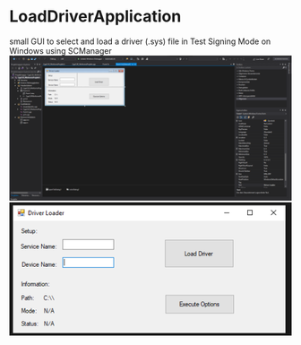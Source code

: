 # LoadDriverApplication
small GUI to select and load a driver (.sys) file in Test Signing Mode on Windows using SCManager
![alt text](https://github.com/Flerov/LoadDriverApplication/blob/misc/LoaderGUI.png)
![alt text](https://github.com/Flerov/LoadDriverApplication/blob/misc/GUI.png)
